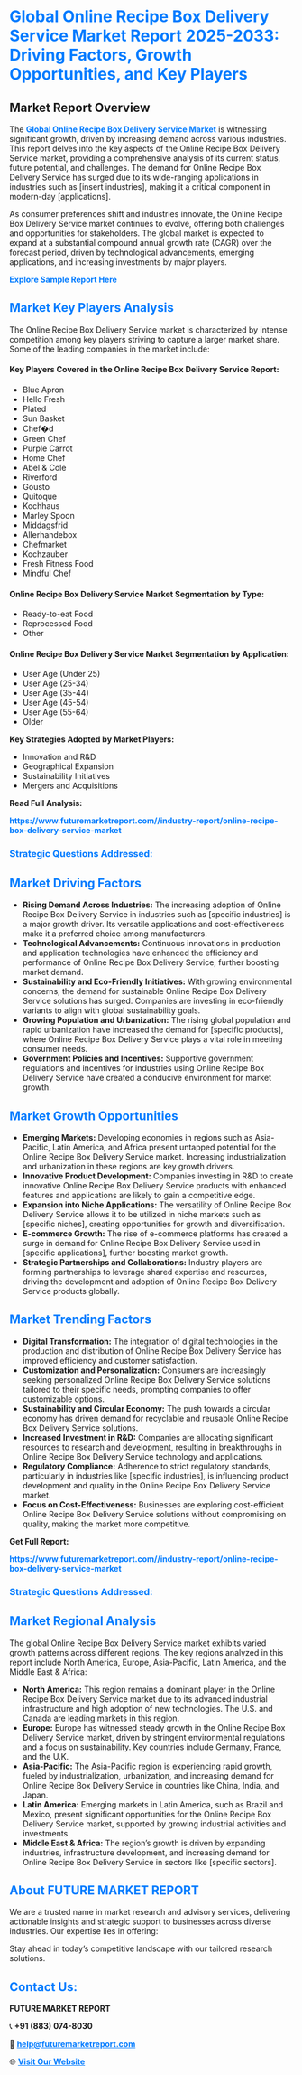 <h1 style="color: #007BFF;">Global Online Recipe Box Delivery Service Market Report 2025-2033: Driving Factors, Growth Opportunities, and Key Players</h1>

<section id="overview">
<h2>Market Report Overview</h2>
<p>The <a href="https://www.futuremarketreport.com//industry-report/online-recipe-box-delivery-service-market" style="color: #007BFF; text-decoration: none;"><strong>Global Online Recipe Box Delivery Service Market</strong></a> is witnessing significant growth, driven by increasing demand across various industries. This report delves into the key aspects of the Online Recipe Box Delivery Service market, providing a comprehensive analysis of its current status, future potential, and challenges. The demand for Online Recipe Box Delivery Service has surged due to its wide-ranging applications in industries such as [insert industries], making it a critical component in modern-day [applications].</p>
<p>As consumer preferences shift and industries innovate, the Online Recipe Box Delivery Service market continues to evolve, offering both challenges and opportunities for stakeholders. The global market is expected to expand at a substantial compound annual growth rate (CAGR) over the forecast period, driven by technological advancements, emerging applications, and increasing investments by major players.</p>
</section>

<section id="overview">
<p><a href="https://www.futuremarketreport.com//request-sample/reportId=50010" style="color: #007BFF; text-decoration: none;"><strong>Explore Sample Report Here</strong></a></p>
</section>

<section id="key-players">
<h2 style="color: #007BFF;">Market Key Players Analysis</h2>
<p>The Online Recipe Box Delivery Service market is characterized by intense competition among key players striving to capture a larger market share. Some of the leading companies in the market include:</p>
<h4>Key Players Covered in the Online Recipe Box Delivery Service Report:</h4>
<ul><li>Blue Apron</li><li>Hello Fresh</li><li>Plated</li><li>Sun Basket</li><li>Chef�d</li><li>Green Chef</li><li>Purple Carrot</li><li>Home Chef</li><li>Abel &amp; Cole</li><li>Riverford</li><li>Gousto</li><li>Quitoque</li><li>Kochhaus</li><li>Marley Spoon</li><li>Middagsfrid</li><li>Allerhandebox</li><li>Chefmarket</li><li>Kochzauber</li><li>Fresh Fitness Food</li><li>Mindful Chef</li></ul>
<h4>Online Recipe Box Delivery Service Market Segmentation by Type:</h4>
<ul><li>Ready-to-eat Food</li><li>Reprocessed Food</li><li>Other</li></ul>

<h4>Online Recipe Box Delivery Service Market Segmentation by Application:</h4>
<ul><li>User Age (Under 25)</li><li>User Age (25-34)</li><li>User Age (35-44)</li><li>User Age (45-54)</li><li>User Age (55-64)</li><li>Older</li></ul>
<p><strong>Key Strategies Adopted by Market Players:</strong></p>
<ul>
<li>Innovation and R&D</li>
<li>Geographical Expansion</li>
<li>Sustainability Initiatives</li>
<li>Mergers and Acquisitions</li>
</ul>
</section>

<section>
<p><strong>Read Full Analysis: </strong></p><a href="https://www.futuremarketreport.com//industry-report/online-recipe-box-delivery-service-market" style="color: #007BFF; text-decoration: none;"><strong>https://www.futuremarketreport.com//industry-report/online-recipe-box-delivery-service-market</strong></a>
<h3 style="color: #007BFF;">Strategic Questions Addressed:</h3>
</section>

<section id="driving-factors">
<h2 style="color: #007BFF;">Market Driving Factors</h2>
<ul>
<li><strong>Rising Demand Across Industries:</strong> The increasing adoption of Online Recipe Box Delivery Service in industries such as [specific industries] is a major growth driver. Its versatile applications and cost-effectiveness make it a preferred choice among manufacturers.</li>
<li><strong>Technological Advancements:</strong> Continuous innovations in production and application technologies have enhanced the efficiency and performance of Online Recipe Box Delivery Service, further boosting market demand.</li>
<li><strong>Sustainability and Eco-Friendly Initiatives:</strong> With growing environmental concerns, the demand for sustainable Online Recipe Box Delivery Service solutions has surged. Companies are investing in eco-friendly variants to align with global sustainability goals.</li>
<li><strong>Growing Population and Urbanization:</strong> The rising global population and rapid urbanization have increased the demand for [specific products], where Online Recipe Box Delivery Service plays a vital role in meeting consumer needs.</li>
<li><strong>Government Policies and Incentives:</strong> Supportive government regulations and incentives for industries using Online Recipe Box Delivery Service have created a conducive environment for market growth.</li>
</ul>
</section>

<section id="growth-opportunities">
<h2 style="color: #007BFF;">Market Growth Opportunities</h2>
<ul>
<li><strong>Emerging Markets:</strong> Developing economies in regions such as Asia-Pacific, Latin America, and Africa present untapped potential for the Online Recipe Box Delivery Service market. Increasing industrialization and urbanization in these regions are key growth drivers.</li>
<li><strong>Innovative Product Development:</strong> Companies investing in R&D to create innovative Online Recipe Box Delivery Service products with enhanced features and applications are likely to gain a competitive edge.</li>
<li><strong>Expansion into Niche Applications:</strong> The versatility of Online Recipe Box Delivery Service allows it to be utilized in niche markets such as [specific niches], creating opportunities for growth and diversification.</li>
<li><strong>E-commerce Growth:</strong> The rise of e-commerce platforms has created a surge in demand for Online Recipe Box Delivery Service used in [specific applications], further boosting market growth.</li>
<li><strong>Strategic Partnerships and Collaborations:</strong> Industry players are forming partnerships to leverage shared expertise and resources, driving the development and adoption of Online Recipe Box Delivery Service products globally.</li>
</ul>
</section>

<section id="trending-factors">
<h2 style="color: #007BFF;">Market Trending Factors</h2>
<ul>
<li><strong>Digital Transformation:</strong> The integration of digital technologies in the production and distribution of Online Recipe Box Delivery Service has improved efficiency and customer satisfaction.</li>
<li><strong>Customization and Personalization:</strong> Consumers are increasingly seeking personalized Online Recipe Box Delivery Service solutions tailored to their specific needs, prompting companies to offer customizable options.</li>
<li><strong>Sustainability and Circular Economy:</strong> The push towards a circular economy has driven demand for recyclable and reusable Online Recipe Box Delivery Service solutions.</li>
<li><strong>Increased Investment in R&D:</strong> Companies are allocating significant resources to research and development, resulting in breakthroughs in Online Recipe Box Delivery Service technology and applications.</li>
<li><strong>Regulatory Compliance:</strong> Adherence to strict regulatory standards, particularly in industries like [specific industries], is influencing product development and quality in the Online Recipe Box Delivery Service market.</li>
<li><strong>Focus on Cost-Effectiveness:</strong> Businesses are exploring cost-efficient Online Recipe Box Delivery Service solutions without compromising on quality, making the market more competitive.</li>
</ul>
</section>

<section>
<p><strong>Get Full Report: </strong></p><a href="https://www.futuremarketreport.com//industry-report/online-recipe-box-delivery-service-market" style="color: #007BFF; text-decoration: none;"><strong>https://www.futuremarketreport.com//industry-report/online-recipe-box-delivery-service-market</strong></a>
<h3 style="color: #007BFF;">Strategic Questions Addressed:</h3>
</section>


<section id="regional-analysis">
<h2 style="color: #007BFF;">Market Regional Analysis</h2>
<p>The global Online Recipe Box Delivery Service market exhibits varied growth patterns across different regions. The key regions analyzed in this report include North America, Europe, Asia-Pacific, Latin America, and the Middle East & Africa:</p>
<ul>
<li><strong>North America:</strong> This region remains a dominant player in the Online Recipe Box Delivery Service market due to its advanced industrial infrastructure and high adoption of new technologies. The U.S. and Canada are leading markets in this region.</li>
<li><strong>Europe:</strong> Europe has witnessed steady growth in the Online Recipe Box Delivery Service market, driven by stringent environmental regulations and a focus on sustainability. Key countries include Germany, France, and the U.K.</li>
<li><strong>Asia-Pacific:</strong> The Asia-Pacific region is experiencing rapid growth, fueled by industrialization, urbanization, and increasing demand for Online Recipe Box Delivery Service in countries like China, India, and Japan.</li>
<li><strong>Latin America:</strong> Emerging markets in Latin America, such as Brazil and Mexico, present significant opportunities for the Online Recipe Box Delivery Service market, supported by growing industrial activities and investments.</li>
<li><strong>Middle East & Africa:</strong> The region’s growth is driven by expanding industries, infrastructure development, and increasing demand for Online Recipe Box Delivery Service in sectors like [specific sectors].</li>
</ul>
</section>

<footer>
<h2 style="color: #007BFF;">About FUTURE MARKET REPORT</h2>
<p>We are a trusted name in market research and advisory services, delivering actionable insights and strategic support to businesses across diverse industries. Our expertise lies in offering:</p>

<p>Stay ahead in today’s competitive landscape with our tailored research solutions.</p>

<h2 style="color: #007BFF;">Contact Us:</h2>
<p><strong>FUTURE MARKET REPORT</strong></p>
<p>📞 <strong>+91 (883) 074-8030</strong></p>
<p>📧 <strong><a href="mailto:help@futuremarketreport.com" style="color: #007BFF;">help@futuremarketreport.com</a></strong></p>
<p>🌐 <strong><a href="https://www.futuremarketreport.com/" style="color: #007BFF;">Visit Our Website</a></strong></p>
</footer>